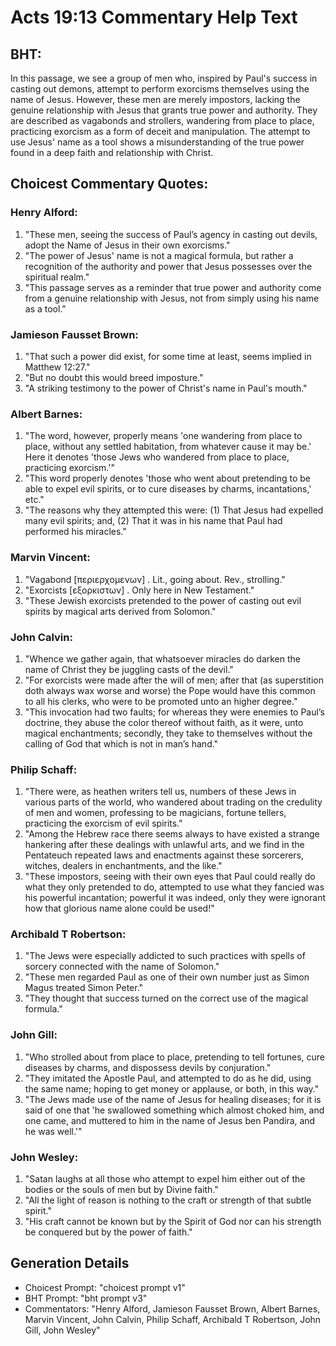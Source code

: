 # Acts 19:13 Commentary Help Text

## BHT:
In this passage, we see a group of men who, inspired by Paul's success in casting out demons, attempt to perform exorcisms themselves using the name of Jesus. However, these men are merely impostors, lacking the genuine relationship with Jesus that grants true power and authority. They are described as vagabonds and strollers, wandering from place to place, practicing exorcism as a form of deceit and manipulation. The attempt to use Jesus' name as a tool shows a misunderstanding of the true power found in a deep faith and relationship with Christ.

## Choicest Commentary Quotes:
### Henry Alford:
1. "These men, seeing the success of Paul’s agency in casting out devils, adopt the Name of Jesus in their own exorcisms." 
2. "The power of Jesus' name is not a magical formula, but rather a recognition of the authority and power that Jesus possesses over the spiritual realm." 
3. "This passage serves as a reminder that true power and authority come from a genuine relationship with Jesus, not from simply using his name as a tool."

### Jamieson Fausset Brown:
1. "That such a power did exist, for some time at least, seems implied in Matthew 12:27."
2. "But no doubt this would breed imposture."
3. "A striking testimony to the power of Christ's name in Paul's mouth."

### Albert Barnes:
1. "The word, however, properly means 'one wandering from place to place, without any settled habitation, from whatever cause it may be.' Here it denotes 'those Jews who wandered from place to place, practicing exorcism.'" 
2. "This word properly denotes 'those who went about pretending to be able to expel evil spirits, or to cure diseases by charms, incantations,' etc." 
3. "The reasons why they attempted this were: (1) That Jesus had expelled many evil spirits; and, (2) That it was in his name that Paul had performed his miracles."

### Marvin Vincent:
1. "Vagabond [περιερχομενων] . Lit., going about. Rev., strolling." 
2. "Exorcists [εξορκιστων] . Only here in New Testament."
3. "These Jewish exorcists pretended to the power of casting out evil spirits by magical arts derived from Solomon."

### John Calvin:
1. "Whence we gather again, that whatsoever miracles do darken the name of Christ they be juggling casts of the devil."
2. "For exorcists were made after the will of men; after that (as superstition doth always wax worse and worse) the Pope would have this common to all his clerks, who were to be promoted unto an higher degree."
3. "This invocation had two faults; for whereas they were enemies to Paul’s doctrine, they abuse the color thereof without faith, as it were, unto magical enchantments; secondly, they take to themselves without the calling of God that which is not in man’s hand."

### Philip Schaff:
1. "There were, as heathen writers tell us, numbers of these Jews in various parts of the world, who wandered about trading on the credulity of men and women, professing to be magicians, fortune tellers, practicing the exorcism of evil spirits."
2. "Among the Hebrew race there seems always to have existed a strange hankering after these dealings with unlawful arts, and we find in the Pentateuch repeated laws and enactments against these sorcerers, witches, dealers in enchantments, and the like."
3. "These impostors, seeing with their own eyes that Paul could really do what they only pretended to do, attempted to use what they fancied was his powerful incantation; powerful it was indeed, only they were ignorant how that glorious name alone could be used!"

### Archibald T Robertson:
1. "The Jews were especially addicted to such practices with spells of sorcery connected with the name of Solomon." 
2. "These men regarded Paul as one of their own number just as Simon Magus treated Simon Peter."
3. "They thought that success turned on the correct use of the magical formula."

### John Gill:
1. "Who strolled about from place to place, pretending to tell fortunes, cure diseases by charms, and dispossess devils by conjuration."
2. "They imitated the Apostle Paul, and attempted to do as he did, using the same name; hoping to get money or applause, or both, in this way."
3. "The Jews made use of the name of Jesus for healing diseases; for it is said of one that 'he swallowed something which almost choked him, and one came, and muttered to him in the name of Jesus ben Pandira, and he was well.'"

### John Wesley:
1. "Satan laughs at all those who attempt to expel him either out of the bodies or the souls of men but by Divine faith." 
2. "All the light of reason is nothing to the craft or strength of that subtle spirit." 
3. "His craft cannot be known but by the Spirit of God nor can his strength be conquered but by the power of faith."


## Generation Details
- Choicest Prompt: "choicest prompt v1"
- BHT Prompt: "bht prompt v3"
- Commentators: "Henry Alford, Jamieson Fausset Brown, Albert Barnes, Marvin Vincent, John Calvin, Philip Schaff, Archibald T Robertson, John Gill, John Wesley"
